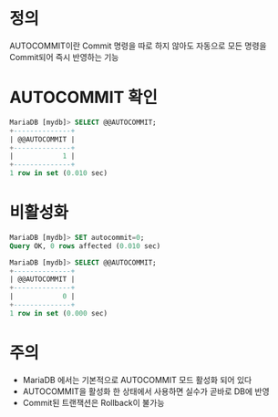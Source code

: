 # 정의

AUTOCOMMIT이란 Commit 명령을 따로 하지 않아도 자동으로 모든 명령을 Commit되어 즉시 반영하는 기능

# AUTOCOMMIT 확인

```sql
MariaDB [mydb]> SELECT @@AUTOCOMMIT;
+--------------+
| @@AUTOCOMMIT |
+--------------+
|            1 |
+--------------+
1 row in set (0.010 sec)
```

# 비활성화

```sql
MariaDB [mydb]> SET autocommit=0;
Query OK, 0 rows affected (0.010 sec)

MariaDB [mydb]> SELECT @@AUTOCOMMIT;
+--------------+
| @@AUTOCOMMIT |
+--------------+
|            0 |
+--------------+
1 row in set (0.000 sec)
```

# 주의

- MariaDB 에서는 기본적으로 AUTOCOMMIT 모드 활성화 되어 있다
- AUTOCOMMIT을 활성화 한 상태에서 사용하면 실수가 곧바로 DB에 반영
- Commit된 트랜잭션은 Rollback이 불가능